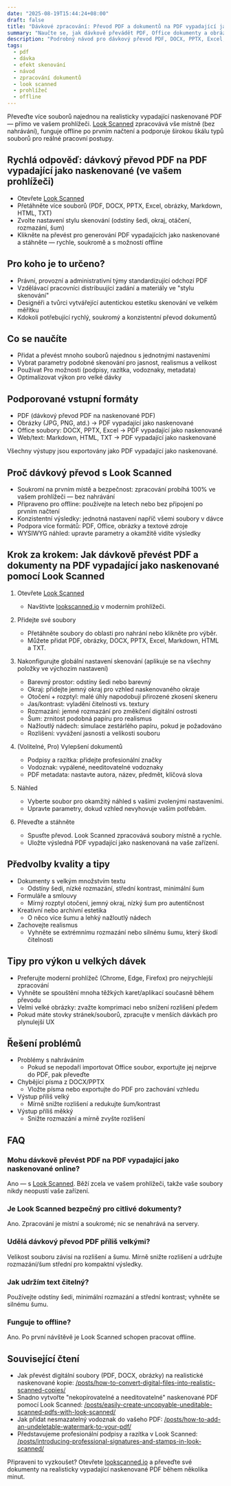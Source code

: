 ```yaml
---
date: "2025-08-19T15:44:24+08:00"
draft: false
title: "Dávkové zpracování: Převod PDF a dokumentů na PDF vypadající jako naskenované (Look Scanned)"
summary: "Naučte se, jak dávkově převádět PDF, Office dokumenty a obrázky na realisticky vypadající naskenované PDF pomocí Look Scanned — vše ve vašem prohlížeči s úplným soukromím."
description: "Podrobný návod pro dávkový převod PDF, DOCX, PPTX, Excel, obrázků a dalších na PDF vypadající jako naskenované pomocí Look Scanned. Místně, rychle a se zaměřením na soukromí."
tags:
  - pdf
  - dávka
  - efekt skenování
  - návod
  - zpracování dokumentů
  - look scanned
  - prohlížeč
  - offline
---
```


Převeďte více souborů najednou na realisticky vypadající naskenované PDF — přímo ve vašem prohlížeči. [Look Scanned](https://lookscanned.io) zpracovává vše místně (bez nahrávání), funguje offline po prvním načtení a podporuje širokou škálu typů souborů pro reálné pracovní postupy.

## Rychlá odpověď: dávkový převod PDF na PDF vypadající jako naskenované (ve vašem prohlížeči)

- Otevřete [Look Scanned](https://lookscanned.io)
- Přetáhněte více souborů (PDF, DOCX, PPTX, Excel, obrázky, Markdown, HTML, TXT)
- Zvolte nastavení stylu skenování (odstíny šedi, okraj, otáčení, rozmazání, šum)
- Klikněte na převést pro generování PDF vypadajících jako naskenované a stáhněte — rychle, soukromě a s možností offline

## Pro koho je to určeno?

- Právní, provozní a administrativní týmy standardizující odchozí PDF
- Vzdělávací pracovníci distribuující zadání a materiály ve "stylu skenování"
- Designéři a tvůrci vytvářející autentickou estetiku skenování ve velkém měřítku
- Kdokoli potřebující rychlý, soukromý a konzistentní převod dokumentů

## Co se naučíte

- Přidat a převést mnoho souborů najednou s jednotnými nastaveními
- Vybrat parametry podobné skenování pro jasnost, realismus a velikost
- Používat Pro možnosti (podpisy, razítka, vodoznaky, metadata)
- Optimalizovat výkon pro velké dávky

## Podporované vstupní formáty

- PDF (dávkový převod PDF na naskenované PDF)
- Obrázky (JPG, PNG, atd.) → PDF vypadající jako naskenované
- Office soubory: DOCX, PPTX, Excel → PDF vypadající jako naskenované
- Web/text: Markdown, HTML, TXT → PDF vypadající jako naskenované

Všechny výstupy jsou exportovány jako PDF vypadající jako naskenované.

## Proč dávkový převod s Look Scanned

- Soukromí na prvním místě a bezpečnost: zpracování probíhá 100% ve vašem prohlížeči — bez nahrávání
- Připraveno pro offline: používejte na letech nebo bez připojení po prvním načtení
- Konzistentní výsledky: jednotná nastavení napříč všemi soubory v dávce
- Podpora více formátů: PDF, Office, obrázky a textové zdroje
- WYSIWYG náhled: upravte parametry a okamžitě vidíte výsledky

## Krok za krokem: Jak dávkově převést PDF a dokumenty na PDF vypadající jako naskenované pomocí Look Scanned

1. Otevřete [Look Scanned](https://lookscanned.io)
   - Navštivte [lookscanned.io](https://lookscanned.io) v moderním prohlížeči.

2. Přidejte své soubory
   - Přetáhněte soubory do oblasti pro nahrání nebo klikněte pro výběr.
   - Můžete přidat PDF, obrázky, DOCX, PPTX, Excel, Markdown, HTML a TXT.

3. Nakonfigurujte globální nastavení skenování (aplikuje se na všechny položky ve výchozím nastavení)
   - Barevný prostor: odstíny šedi nebo barevný
   - Okraj: přidejte jemný okraj pro vzhled naskenovaného okraje
   - Otočení + rozptyl: malé úhly napodobují přirozené zkosení skeneru
   - Jas/kontrast: vyladění čitelnosti vs. textury
   - Rozmazání: jemné rozmazání pro změkčení digitální ostrosti
   - Šum: zrnitost podobná papíru pro realismus
   - Nažloutlý nádech: simulace zestárlého papíru, pokud je požadováno
   - Rozlišení: vyvážení jasnosti a velikosti souboru

4. (Volitelné, Pro) Vylepšení dokumentů
   - Podpisy a razítka: přidejte profesionální značky
   - Vodoznak: vypálené, needitovatelné vodoznaky
   - PDF metadata: nastavte autora, název, předmět, klíčová slova

5. Náhled
   - Vyberte soubor pro okamžitý náhled s vašimi zvolenými nastaveními.
   - Upravte parametry, dokud vzhled nevyhovuje vašim potřebám.

6. Převeďte a stáhněte
   - Spusťte převod. Look Scanned zpracovává soubory místně a rychle.
   - Uložte výsledná PDF vypadající jako naskenovaná na vaše zařízení.

## Předvolby kvality a tipy

- Dokumenty s velkým množstvím textu
  - Odstíny šedi, nízké rozmazání, střední kontrast, minimální šum
- Formuláře a smlouvy
  - Mírný rozptyl otočení, jemný okraj, nízký šum pro autentičnost
- Kreativní nebo archivní estetika
  - O něco více šumu a lehký nažloutlý nádech
- Zachovejte realismus
  - Vyhněte se extrémnímu rozmazání nebo silnému šumu, který škodí čitelnosti

## Tipy pro výkon u velkých dávek

- Preferujte moderní prohlížeč (Chrome, Edge, Firefox) pro nejrychlejší zpracování
- Vyhněte se spouštění mnoha těžkých karet/aplikací současně během převodu
- Velmi velké obrázky: zvažte komprimaci nebo snížení rozlišení předem
- Pokud máte stovky stránek/souborů, zpracujte v menších dávkách pro plynulejší UX

## Řešení problémů

- Problémy s nahráváním
  - Pokud se nepodaří importovat Office soubor, exportujte jej nejprve do PDF, pak převeďte
- Chybějící písma z DOCX/PPTX
  - Vložte písma nebo exportujte do PDF pro zachování vzhledu
- Výstup příliš velký
  - Mírně snižte rozlišení a redukujte šum/kontrast
- Výstup příliš měkký
  - Snižte rozmazání a mírně zvyšte rozlišení

## FAQ

### Mohu dávkově převést PDF na PDF vypadající jako naskenované online?
Ano — s [Look Scanned](https://lookscanned.io). Běží zcela ve vašem prohlížeči, takže vaše soubory nikdy neopustí vaše zařízení.

### Je Look Scanned bezpečný pro citlivé dokumenty?
Ano. Zpracování je místní a soukromé; nic se nenahrává na servery.

### Udělá dávkový převod PDF příliš velkými?
Velikost souboru závisí na rozlišení a šumu. Mírně snižte rozlišení a udržujte rozmazání/šum střední pro kompaktní výsledky.

### Jak udržím text čitelný?
Používejte odstíny šedi, minimální rozmazání a střední kontrast; vyhněte se silnému šumu.

### Funguje to offline?
Ano. Po první návštěvě je Look Scanned schopen pracovat offline.

## Související čtení

- Jak převést digitální soubory (PDF, DOCX, obrázky) na realistické naskenované kopie: [/posts/how-to-convert-digital-files-into-realistic-scanned-copies/](../how-to-convert-digital-files-into-realistic-scanned-copies/)
- Snadno vytvořte "nekopírovatelné a needitovatelné" naskenované PDF pomocí Look Scanned: [/posts/easily-create-uncopyable-uneditable-scanned-pdfs-with-look-scanned/](../easily-create-uncopyable-uneditable-scanned-pdfs-with-look-scanned/)
- Jak přidat nesmazatelný vodoznak do vašeho PDF: [/posts/how-to-add-an-undeletable-watermark-to-your-pdf/](../how-to-add-an-undeletable-watermark-to-your-pdf/)
- Představujeme profesionální podpisy a razítka v Look Scanned: [/posts/introducing-professional-signatures-and-stamps-in-look-scanned/](../introducing-professional-signatures-and-stamps-in-look-scanned/)

Připraveni to vyzkoušet? Otevřete [lookscanned.io](https://lookscanned.io) a převeďte své dokumenty na realisticky vypadající naskenované PDF během několika minut.